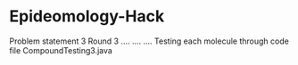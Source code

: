 # Epideomology-Hack
Problem statement 3 Round 3
....
....
....
Testing each molecule through code file CompoundTesting3.java
